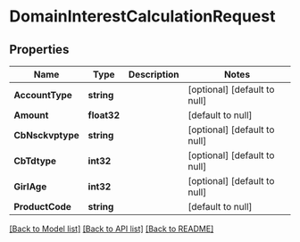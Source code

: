 # DomainInterestCalculationRequest

## Properties
Name | Type | Description | Notes
------------ | ------------- | ------------- | -------------
**AccountType** | **string** |  | [optional] [default to null]
**Amount** | **float32** |  | [default to null]
**CbNsckvptype** | **string** |  | [optional] [default to null]
**CbTdtype** | **int32** |  | [optional] [default to null]
**GirlAge** | **int32** |  | [optional] [default to null]
**ProductCode** | **string** |  | [default to null]

[[Back to Model list]](../README.md#documentation-for-models) [[Back to API list]](../README.md#documentation-for-api-endpoints) [[Back to README]](../README.md)


